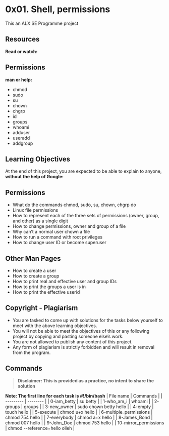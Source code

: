 # 0x01. Shell, permissions

This an ALX SE Programme project

## Resources
**Read or watch:**

## Permissions
**man or help:**

- chmod
- sudo
- su
- chown
- chgrp
- id
- groups
- whoami
- adduser
- useradd
- addgroup
## Learning Objectives
At the end of this project, you are expected to be able to explain to anyone, **without the help of Google:**

## Permissions
- What do the commands chmod, sudo, su, chown, chgrp do
- Linux file permissions
- How to represent each of the three sets of permissions (owner, group, and other) as a single digit
- How to change permissions, owner and group of a file
- Why can’t a normal user chown a file
- How to run a command with root privileges
- How to change user ID or become superuser
## Other Man Pages
- How to create a user
- How to create a group
- How to print real and effective user and group IDs
- How to print the groups a user is in
- How to print the effective userid
## Copyright - Plagiarism
- You are tasked to come up with solutions for the tasks below yourself to meet with the above learning objectives.
- You will not be able to meet the objectives of this or any following project by copying and pasting someone else’s work.
- You are not allowed to publish any content of this project.
- Any form of plagiarism is strictly forbidden and will result in removal from the program.

## Commands
>**Disclaimer: This is provided as a practice, no intent to share the solution**

**Note: The first line for each task is #!/bin/bash**
| File name | Commands |
| --------- | -------- |
| 0-iam_betty | su betty |
| 1-who_am_i | whoami |
| 2-groups | groups |
| 3-new_owner | sudo chown betty hello |
| 4-empty | touch hello |
| 5-execute | chmod u+x hello |
| 6-multiple_permissions | chmod 754 hello |
| 7-everybody | chmod a+x hello |
| 8-James_Bond | chmod 007 hello |
| 9-John_Doe | chmod 753 hello |
| 10-mirror_permissions | chmod --reference=hello olleh |